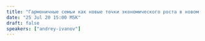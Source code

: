 ```yaml
---
title: "Гармоничные семьи как новые точки экономического роста в новом времени"
date: "25 Jul 20 15:00 MSK"
draft: false
speakers: ["andrey-ivanov"]
---
```

